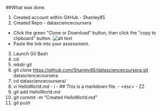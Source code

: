 ##What was done.
1. Created account within GitHub - Shanley85
2. Created Repo - datasciencecoursera
  - Click the green "Clone or Download" button, then click the "copy to clipboard" button.
    ![alt text](https://raw.githubusercontent.com/Shanley85/datasciencecoursera/master/images/download-link.JPG "How to copy your link.")
  - Paste the link into your assessment.
3. Launch Git Bash
  1. cd
  2. mkdir git
  3. git clone https://github.com/Shanley85/datasciencecoursera.git datasciencecoursera
  4. cd datasciencecoursera/
  5. vi HelloWorld.md
    - i
    - ## This is a markdown file.
    - &lt;esc&gt;
    - ZZ
  6. git add HelloWorld.md
  7. git commit -m "Created HelloWorld.md"
  8. git push

